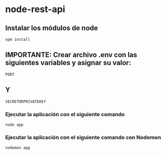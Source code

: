 # node-rest-api

## Instalar los módulos de node
```
npm install
```

## IMPORTANTE: Crear archivo .env con las siguientes variables y asignar su valor:
```
PORT
```

## Y
```
SECRETORPRIVATEKEY
```

### Ejecutar la aplicación con el siguiente comando
```
node app 
```

### Ejecutar la aplicación con el siguiente comando con Nodemon
```
nodemon app 
```
